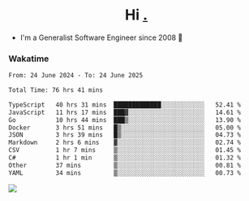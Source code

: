 <h1 align="center">Hi <a href="https://www.hackerrank.com/erasmosaraujo">.</a></h1>
 
- I'm a Generalist Software Engineer  since 2008 🚀
<!--  
<p align="left">
  <a href="https://github.com/erasmosoares/github-readme-stats">
    <img
      align="center"
      src="https://github-readme-stats.vercel.app/api/top-langs/?username=erasmosoares&theme=radical&layout=compact"
    />
  </a>
  <a href="https://github.com/erasmosoares/github-readme-stats">
    [![Harlok's WakaTime stats](https://github-readme-stats.vercel.app/api/wakatime?username=ffflabs)](https://github.com/anuraghazra/github-readme-stats)
  </a>
</p>

<!--
 ### Repo 
 
<p align="left">
 <a href="https://github.com/erasmosoares/github-readme-stats">
    <img
      align="center"
      height="165"
      src="https://github-readme-stats.vercel.app/api/pin?username=erasmosoares&repo=sample-node&title_color=fff&icon_color=f9f9f9&text_color=9f9f9f&bg_color=151515"
    />
  </a>
  <a href="https://github.com/erasmosoares/github-readme-stats">
    <img
      align="center"
      height="165"
      src="https://github-readme-stats.vercel.app/api/pin?username=erasmosoares&repo=sample-node&title_color=fff&icon_color=f9f9f9&text_color=9f9f9f&bg_color=151515"
    />
  </a>
</p>
-->

 ### Wakatime 

<!--START_SECTION:waka-->

```txt
From: 24 June 2024 - To: 24 June 2025

Total Time: 76 hrs 41 mins

TypeScript   40 hrs 31 mins  █████████████░░░░░░░░░░░░   52.41 %
JavaScript   11 hrs 17 mins  ███▓░░░░░░░░░░░░░░░░░░░░░   14.61 %
Go           10 hrs 44 mins  ███▒░░░░░░░░░░░░░░░░░░░░░   13.90 %
Docker       3 hrs 51 mins   █▒░░░░░░░░░░░░░░░░░░░░░░░   05.00 %
JSON         3 hrs 39 mins   █▒░░░░░░░░░░░░░░░░░░░░░░░   04.73 %
Markdown     2 hrs 6 mins    ▓░░░░░░░░░░░░░░░░░░░░░░░░   02.74 %
CSV          1 hr 7 mins     ▒░░░░░░░░░░░░░░░░░░░░░░░░   01.45 %
C#           1 hr 1 min      ▒░░░░░░░░░░░░░░░░░░░░░░░░   01.32 %
Other        37 mins         ▒░░░░░░░░░░░░░░░░░░░░░░░░   00.81 %
YAML         34 mins         ▒░░░░░░░░░░░░░░░░░░░░░░░░   00.73 %
```

<!--END_SECTION:waka-->

![](https://komarev.com/ghpvc/?username=erasmosoares&color=brightgreen)
